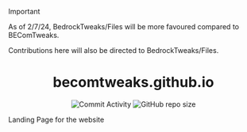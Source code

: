 > [!IMPORTANT]
> As of 2/7/24, BedrockTweaks/Files will be more favoured compared to BEComTweaks.
> 
> Contributions here will also be directed to BedrockTweaks/Files.

<div align="center">
  
# becomtweaks.github.io

![Commit Activity](https://img.shields.io/github/commit-activity/w/becomtweaks/becomtweaks.github.io?style=for-the-badge&label=Commits&color=purple)
![GitHub repo size](https://img.shields.io/github/repo-size/becomtweaks/becomtweaks.github.io?style=for-the-badge&label=Size&color=pink)
</div>
Landing Page for the website
